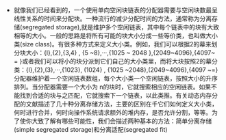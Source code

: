 - 就像我们已经看到的，一个使用单向空闲块链表的分配器需要与空闲块数最呈线性关系的时间来分配块。一种流行的减少分配时间的方法，通常称为分离存储(segregated storage),就是维护多个空闲链表，其中每个链表中的块有大致相等的大小。一般的思路是将所有可能的块大小分成一些等价类，也叫做大小类(size class)。有很多种方式来定义大小类。例如，我们可以根据2的幕来划分块大小：{l},{2},{3,4} , {5 ~8},···,{1025 ~ 2048 },{2049~4096},{4097~ = }或者我们可以将小的块分派到它们自己的大小类里，而将大块按照2的幕分类：{l},{2},(3},···,{1023}, (1024} , {1025 ~2048},(2049~4096},{4097 ~=}分配器维护着一个空闲链表数组，每个大小类一个空闲链表，按照大小的升序排列。当分配器需要一个大小为 n的块时，它就搜索相应的空闲链表。如果不能找到合适的块与之匹配，它就搜索下一个链表，以此类推。有关动态内存分配的文献描述了几十种分离存储方法，主要的区别在千它们如何定义大小类，何时进行合并，何时向操作系统请求额外的堆内存，是否允许分割，等等。为了使你大致了解有哪些可能性，我们会描述两种基本的方法：简单分离存储(simple segregated storage)和分离适配(segregated fit)